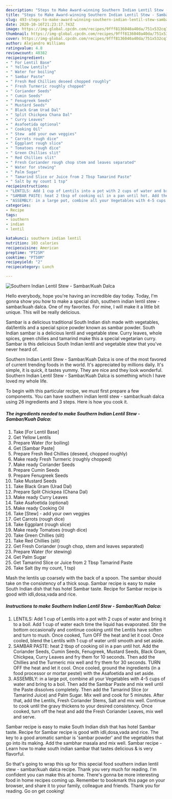 ```yaml
---
description: "Steps to Make Award-winning Southern Indian Lentil Stew - Sambar/Kuah Dalca"
title: "Steps to Make Award-winning Southern Indian Lentil Stew - Sambar/Kuah Dalca"
slug: 493-steps-to-make-award-winning-southern-indian-lentil-stew-sambar-kuah-dalca
date: 2020-10-16T21:23:17.743Z
image: https://img-global.cpcdn.com/recipes/9fff8136040a40da/751x532cq70/southern-indian-lentil-stew-sambarkuah-dalca-recipe-main-photo.jpg
thumbnail: https://img-global.cpcdn.com/recipes/9fff8136040a40da/751x532cq70/southern-indian-lentil-stew-sambarkuah-dalca-recipe-main-photo.jpg
cover: https://img-global.cpcdn.com/recipes/9fff8136040a40da/751x532cq70/southern-indian-lentil-stew-sambarkuah-dalca-recipe-main-photo.jpg
author: Alejandro Williams
ratingvalue: 4.8
reviewcount: 40382
recipeingredient:
- " For Lentil Base"
- " Yellow Lentils"
- " Water for boiling"
- " Sambar Paste"
- " Fresh Red Chillies deseed chopped roughly"
- " Fresh Turmeric roughly chopped"
- " Coriander Seeds"
- " Cumin Seeds"
- " Fenugreek Seeds"
- " Mustard Seeds"
- " Black Gram Urad Dal"
- " Split Chickpea Chana Dal"
- " Curry Leaves"
- " Asafoetida optional"
- " Cooking Oil"
- " Stew  add your own veggies"
- " Carrots rough dice"
- " Eggplant rough slice"
- " Tomatoes rough dice"
- " Green Chillies slit"
- " Red Chillies slit"
- " Fresh Coriander rough chop stem and leaves separated"
- " Water for stewing"
- " Palm Sugar"
- " Tamarind Slice or Juice from 2 Tbsp Tamarind Paste"
- " Salt by my count 1 tsp"
recipeinstructions:
- "LENTILS: Add 1 cup of Lentils into a pot with 2 cups of water and bring it to a boil. Add 1 cup of water each time the liquid has evaporated. Stir the bottom occasionally and continue cooking until the Lentils have soften and turn to mush. Once cooked, Turn OFF the heat and let it cool. Once cooled, blend the Lentils with 1 cup of water until smooth and set aside."
- "SAMBAR PASTE: heat 2 tbsp of cooking oil in a pan until hot. Add the Coriander Seeds, Cumin Seeds, Fenugreek, Mustard Seeds, Black Gram, Chickpea, Curry Leaves and fry them for 10 seconds. Then add the Chillies and the Turmeric mix well and fry them for 30 seconds. TURN OFF the heat and let it cool. Once cooled, ground the ingredients (in a food processor or mortar pestel) with the Asafoetida and set aside."
- "ASSEMBLY: in a large pot, combine all your Vegetables with 4-5 cups of water and bring to a boil. Then add the Sambar Paste and mix well until the Paste dissolves completely. Then add the Tamarind Slice (or Tamarind Juice) and Palm Sugar. Mix well and cook for 5 minutes. After that, add the Lentils, Fresh Coriander Stems, Salt and mix well. Continue to cook until the gravy thickens to your desired consistency. Once cooked, turn off the heat and add the Fresh Coriander Leaves, mix well and serve."
categories:
- Recipe
tags:
- southern
- indian
- lentil

katakunci: southern indian lentil 
nutrition: 103 calories
recipecuisine: American
preptime: "PT25M"
cooktime: "PT50M"
recipeyield: "2"
recipecategory: Lunch

---
```



![Southern Indian Lentil Stew - Sambar/Kuah Dalca](https://img-global.cpcdn.com/recipes/9fff8136040a40da/751x532cq70/southern-indian-lentil-stew-sambarkuah-dalca-recipe-main-photo.jpg)

Hello everybody, hope you're having an incredible day today. Today, I'm gonna show you how to make a special dish, southern indian lentil stew - sambar/kuah dalca. One of my favorites. For mine, I will make it a little bit unique. This will be really delicious.

Sambar is a delicious traditional South Indian dish made with vegetables, dal/lentils and a special spice powder known as sambar powder. South Indian sambar is a delicious lentil and vegetable stew. Curry leaves, whole spices, green chilies and tamarind make this a special vegetarian curry. Sambar is this delicious South Indian lentil and vegetable stew that you&#39;ve never heard of.

Southern Indian Lentil Stew - Sambar/Kuah Dalca is one of the most favored of current trending foods in the world. It's appreciated by millions daily. It's simple, it is quick, it tastes yummy. They are nice and they look wonderful. Southern Indian Lentil Stew - Sambar/Kuah Dalca is something which I have loved my whole life.


To begin with this particular recipe, we must first prepare a few components. You can have southern indian lentil stew - sambar/kuah dalca using 26 ingredients and 3 steps. Here is how you cook it.

<!--inarticleads1-->

##### The ingredients needed to make Southern Indian Lentil Stew - Sambar/Kuah Dalca:

1. Take  [For Lentil Base]
1. Get  Yellow Lentils
1. Prepare  Water (for boiling)
1. Get  [Sambar Paste]
1. Prepare  Fresh Red Chillies (deseed, chopped roughly)
1. Make ready  Fresh Turmeric (roughly chopped)
1. Make ready  Coriander Seeds
1. Prepare  Cumin Seeds
1. Prepare  Fenugreek Seeds
1. Take  Mustard Seeds
1. Take  Black Gram (Urad Dal)
1. Prepare  Split Chickpea (Chana Dal)
1. Make ready  Curry Leaves
1. Take  Asafoetida (optional)
1. Make ready  Cooking Oil
1. Take  [Stew] - add your own veggies
1. Get  Carrots (rough dice)
1. Take  Eggplant (rough slice)
1. Make ready  Tomatoes (rough dice)
1. Take  Green Chillies (slit)
1. Take  Red Chillies (slit)
1. Get  Fresh Coriander (rough chop, stem and leaves separated)
1. Prepare  Water (for stewing)
1. Get  Palm Sugar
1. Get  Tamarind Slice or Juice from 2 Tbsp Tamarind Paste
1. Take  Salt (by my count, 1 tsp)


Mash the lentils up coarsely with the back of a spoon. The sambar should take on the consistency of a thick soup. Sambar recipe is easy to make South Indian dish that has hotel Sambar taste. Recipe for Sambar recipe is good with idli,dosa,vada and rice. 

<!--inarticleads2-->

##### Instructions to make Southern Indian Lentil Stew - Sambar/Kuah Dalca:

1. LENTILS: Add 1 cup of Lentils into a pot with 2 cups of water and bring it to a boil. Add 1 cup of water each time the liquid has evaporated. Stir the bottom occasionally and continue cooking until the Lentils have soften and turn to mush. Once cooked, Turn OFF the heat and let it cool. Once cooled, blend the Lentils with 1 cup of water until smooth and set aside.
1. SAMBAR PASTE: heat 2 tbsp of cooking oil in a pan until hot. Add the Coriander Seeds, Cumin Seeds, Fenugreek, Mustard Seeds, Black Gram, Chickpea, Curry Leaves and fry them for 10 seconds. Then add the Chillies and the Turmeric mix well and fry them for 30 seconds. TURN OFF the heat and let it cool. Once cooled, ground the ingredients (in a food processor or mortar pestel) with the Asafoetida and set aside.
1. ASSEMBLY: in a large pot, combine all your Vegetables with 4-5 cups of water and bring to a boil. Then add the Sambar Paste and mix well until the Paste dissolves completely. Then add the Tamarind Slice (or Tamarind Juice) and Palm Sugar. Mix well and cook for 5 minutes. After that, add the Lentils, Fresh Coriander Stems, Salt and mix well. Continue to cook until the gravy thickens to your desired consistency. Once cooked, turn off the heat and add the Fresh Coriander Leaves, mix well and serve.


Sambar recipe is easy to make South Indian dish that has hotel Sambar taste. Recipe for Sambar recipe is good with idli,dosa,vada and rice. The key to a good aromatic sambar is &#39;sambar powder&#39; and the vegetables that go into its making. Add the sambhar masala and mix well. Sambar recipe - Learn how to make south indian sambar that tastes delicious &amp; is very flavorful. 

So that's going to wrap this up for this special food southern indian lentil stew - sambar/kuah dalca recipe. Thank you very much for reading. I'm confident you can make this at home. There's gonna be more interesting food in home recipes coming up. Remember to bookmark this page on your browser, and share it to your family, colleague and friends. Thank you for reading. Go on get cooking!
